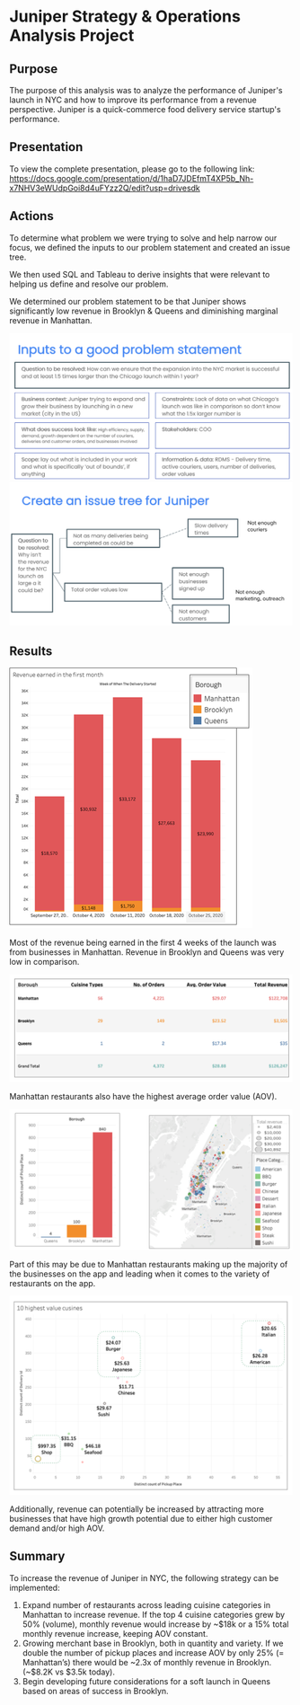 # Juniper Strategy & Operations Analysis Project 

## Purpose
The purpose of this analysis was to analyze the performance of Juniper's launch in NYC and how to improve its performance from a revenue perspective. Juniper is a quick-commerce food delivery service startup's performance.

## Presentation 
To view the complete presentation, please go to the following link: https://docs.google.com/presentation/d/1haD7JDEfmT4XP5b_Nh-x7NHV3eWUdpGoi8d4uFYzz2Q/edit?usp=drivesdk

## Actions
To determine what problem we were trying to solve and help narrow our focus, we defined the inputs to our problem statement and created an issue tree. 

We then used SQL and Tableau to derive insights that were relevant to helping us define and resolve our problem. 

We determined our problem statement to be that Juniper shows significantly low revenue in Brooklyn & Queens and diminishing marginal revenue in Manhattan. 


<img src="https://github.com/teresa-le/Juniper_Strategy_Operations_Analysis/blob/main/Resources/Inputs%20to%20Problem%20Statement.PNG"> 

<img src="https://github.com/teresa-le/Juniper_Strategy_Operations_Analysis/blob/main/Resources/Issue%20Tree.PNG"> 

## Results
<img src="https://github.com/teresa-le/Juniper_Strategy_Operations_Analysis/blob/main/Resources/Revenue%20Earned.png">

Most of the revenue being earned in the first 4 weeks of the launch was from businesses in Manhattan. Revenue in Brooklyn and Queens was very low in comparison. 

<img src="https://github.com/teresa-le/Juniper_Strategy_Operations_Analysis/blob/main/Resources/AOV.png"> 

Manhattan restaurants also have the highest average order value (AOV). 

<img src="https://github.com/teresa-le/Juniper_Strategy_Operations_Analysis/blob/main/Resources/Restaurant%20Density%20Variety.png"> 

Part of this may be due to Manhattan restaurants making up the majority of the businesses on the app and leading when it comes to the variety of restaurants on the app. 

<img src="https://github.com/teresa-le/Juniper_Strategy_Operations_Analysis/blob/main/Resources/Highest%20Value%20Cuisines.png"> 

Additionally, revenue can potentially be increased by attracting more businesses that have high growth potential due to either high customer demand and/or high AOV. 

## Summary 

To increase the revenue of Juniper in NYC, the following strategy can be implemented: 
<ol> 
  <li> Expand number of restaurants across leading cuisine categories in Manhattan to increase revenue. If the top 4 cuisine categories grew by 50% (volume),   monthly revenue would increase by ~$18k or a 15% total monthly revenue increase, keeping AOV constant. </li>
  <li> Growing merchant base in Brooklyn, both in quantity and variety. If we double the number of pickup places and increase AOV by only 25% (= Manhattan’s) there would be  ~2.3x of monthly revenue in Brooklyn. (~$8.2K vs $3.5k today). </li>
  <li> Begin developing future considerations for a soft launch in Queens based on areas of success in Brooklyn. </li>
</ol>



